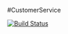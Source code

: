 #CustomerService

[![Build Status](https://travis-ci.org/andremoriya/CustomerService.svg?branch=master)](https://travis-ci.org/andremoriya/CustomerService)

